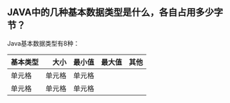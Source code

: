 
## JAVA中的几种基本数据类型是什么，各自占用多少字节？
Java基本数据类型有8种：

| 基本类型 | 大小 | 最小值 | 最大值 | 其他 |
| :-----| ----: | :----: | :----: | :----: |
| 单元格 | 单元格 | 单元格 |
| 单元格 | 单元格 | 单元格 |
